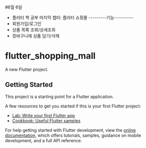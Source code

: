 #6월 6일
- 플러터 책 공부 마지막 챕터: 플러터 쇼핑몰
---------기능----------
- 회원가입/로그인
- 상품 목록 조회/상세조회
- 장바구니에 상품 담기/삭제

# flutter_shopping_mall

A new Flutter project.

## Getting Started

This project is a starting point for a Flutter application.

A few resources to get you started if this is your first Flutter project:

- [Lab: Write your first Flutter app](https://docs.flutter.dev/get-started/codelab)
- [Cookbook: Useful Flutter samples](https://docs.flutter.dev/cookbook)

For help getting started with Flutter development, view the
[online documentation](https://docs.flutter.dev/), which offers tutorials,
samples, guidance on mobile development, and a full API reference.
